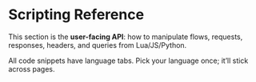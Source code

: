 # Scripting Reference

This section is the **user-facing API**: how to manipulate flows, requests, responses, headers, and queries from Lua/JS/Python.

All code snippets have language tabs. Pick your language once; it’ll stick across pages.
